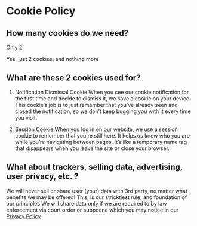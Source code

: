 # Cookie Policy

## How many cookies do we need?

Only 2!

Yes, just 2 cookies, and nothing more

## What are these 2 cookies used for?

1. Notification Dismissal Cookie
    When you see our cookie notification for the first time and decide to dismiss it, we save a cookie on your device. This cookie’s job is to just remember that you’ve already seen and closed the notification, so we don’t keep bugging you with it every time you visit.

2. Session Cookie
    When you log in on our website, we use a session cookie to remember that you're still here. It helps us know who you are while you’re navigating between pages. It’s like a temporary name tag that disappears when you leave the site or close your browser.

## What about trackers, selling data, advertising, user privacy, etc. ?

We will never sell or share user (your) data with 3rd party, no matter what benefits we may be offered!
This, is our stricktiest rule, and foundation of our principles
We will share data only if we are required to by law enforcement via court order or subpoena
which you may notice in our [Privacy Policy](https://github.com/Compendium-Discord-Bot/Legal-Stuff-We-Are-Required-To-Share/blob/main/Privacy-Policy.md)
